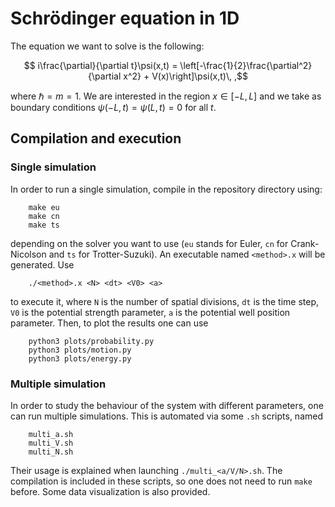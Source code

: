 # Schrödinger equation in 1D

The equation we want to solve is the following:

```math
    i\frac{\partial}{\partial t}\psi(x,t) = \left[-\frac{1}{2}\frac{\partial^2}{\partial x^2} + V(x)\right]\psi(x,t)\, ,
```

where $\hbar = m = 1$. We are interested in the region $x \in [-L,L]$ and we take as boundary conditions $\psi(-L,t) = \psi(L,t) = 0$ for all $t$.

## Compilation and execution
### Single simulation
In order to run a single simulation, compile in the repository directory using:
```
    make eu
    make cn
    make ts
```
depending on the solver you want to use (`eu` stands for Euler, `cn` for Crank-Nicolson and `ts` for Trotter-Suzuki). An executable named `<method>.x` will be generated. Use
```
    ./<method>.x <N> <dt> <V0> <a>
```
to execute it, where `N` is the number of spatial divisions, `dt` is the time step, `V0` is the potential strength parameter, `a` is the potential well position parameter. Then, to plot the results one can use
```
    python3 plots/probability.py
    python3 plots/motion.py
    python3 plots/energy.py
```

### Multiple simulation
In order to study the behaviour of the system with different parameters, one can run multiple simulations. This is automated via some `.sh` scripts, named
```
    multi_a.sh
    multi_V.sh
    multi_N.sh
```
Their usage is explained when launching `./multi_<a/V/N>.sh`. The compilation is included in these scripts, so one does not need to run `make` before. Some data visualization is also provided.
